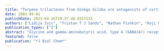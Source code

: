 ```yaml
---
title: "Terpene trilactones from Ginkgo biloba are antagonists of cortical glycine and GABA(A) receptors"
date: 2003-09-01
publishDate: 2023-04-26T19:37:48.015723Z
authors: ["Lidija Ivic", "Tristan T J Sands", "Nathan Fishkin", "Koji Nakanishi", "Arnold R Kriegstein", "Kristian Strømgaard"]
publication_types: ["2"]
abstract: "Glycine and gamma-aminobutyric acid, type A (GABA(A)) receptors are members of the ligand-gated ion channel superfamily that mediate inhibitory synaptic transmission in the adult central nervous system. During development, the activation of these receptors leads to membrane depolarization. Ligands for the two receptors have important implications both in disease therapy and as pharmacological tools. Terpene trilactones (ginkgolides and bilobalide) are unique constituents of Ginkgo biloba extracts that have various effects on the central nervous system. We have investigated the relative potency of these compounds on glycine and GABA(A) receptors. We find that most of the ginkgolides are selective and potent antagonists of the glycine receptor. Bilobalide, the single major component in G. biloba extracts, also reduces glycine-induced currents, although to a lesser extent. Both ginkgolides and bilobalide inhibit GABA(A) receptors, with bilobalide demonstrating a more potent effect. Additionally, we provide evidence that open channels are required for glycine receptor inhibition by ginkgolides. Finally, we employ molecular modeling to elucidate the similarities and differences in the structure of the terpene trilactones to account for the pharmacological properties of these compounds and demonstrate a striking similarity between ginkgolides and picrotoxinin, a GABA(A) and recombinant glycine alpha-homomeric receptor antagonist."
featured: false
publication: "*J Biol Chem*"
---
```


